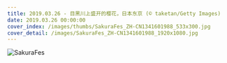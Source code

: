 ```yaml
---
title: 2019.03.26 - 目黑川上盛开的樱花，日本东京 (© taketan/Getty Images)
date: 2019.03.26 00:00:00
cover_index: /images/thumbs/SakuraFes_ZH-CN1341601988_533x300.jpg
cover_detail: /images/SakuraFes_ZH-CN1341601988_1920x1080.jpg
---
```


![SakuraFes](/images/SakuraFes_ZH-CN1341601988_1920x1080.jpg)
